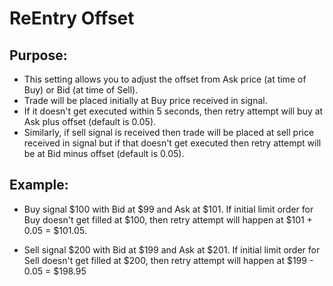 # **ReEntry Offset**

## Purpose: 

- This setting allows you to adjust the offset from Ask price (at time of Buy) or Bid (at time of Sell). 
- Trade will be placed initially at Buy price received in signal. 
- If it doesn't get executed within 5 seconds, then retry attempt will buy at Ask plus offset (default is 0.05). 
- Similarly, if sell signal is received then trade will be placed at sell price received in signal but if that doesn't get executed then retry attempt will be at Bid minus offset (default is 0.05).

## Example:

- Buy signal $100 with Bid at $99 and Ask at $101. If initial limit order for Buy doesn't get filled at $100, then retry attempt will happen at $101 + 0.05 = $101.05.

- Sell signal $200 with Bid at $199 and Ask at $201. If initial limit order for Sell doesn't get filled at $200, then retry attempt will happen at $199 - 0.05 = $198.95



